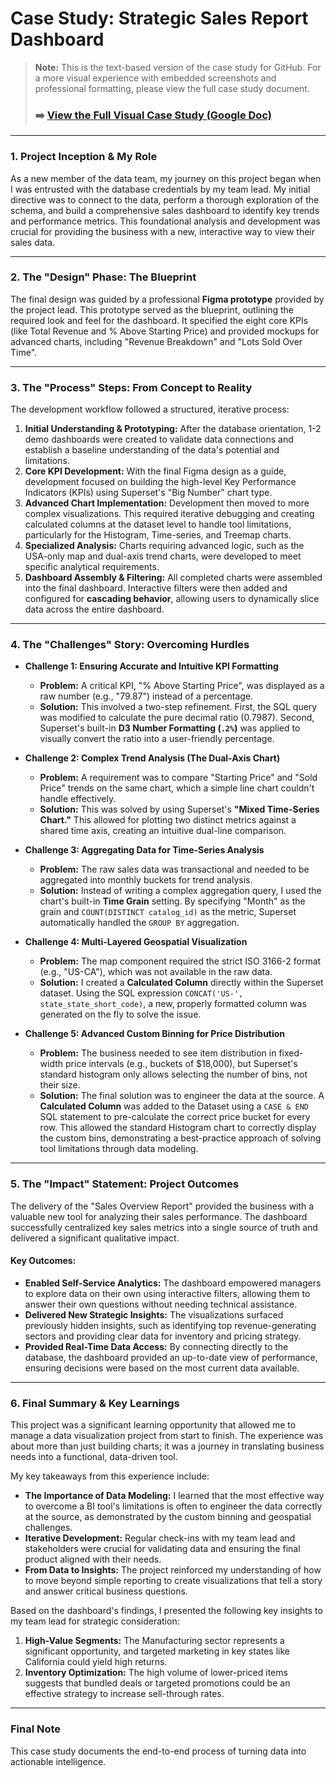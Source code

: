 # Case Study: Strategic Sales Report Dashboard

> **Note:** This is the text-based version of the case study for GitHub. For a more visual experience with embedded screenshots and professional formatting, please view the full case study document.
> ### ➡️ [**View the Full Visual Case Study (Google Doc)**](https://docs.google.com/document/d/10xZssYWOhIzqghM30zAqdMFC5BcLZPhLcYrfeo4dLxM/edit?usp=sharing)

---

### 1. Project Inception & My Role
As a new member of the data team, my journey on this project began when I was entrusted with the database credentials by my team lead. My initial directive was to connect to the data, perform a thorough exploration of the schema, and build a comprehensive sales dashboard to identify key trends and performance metrics. This foundational analysis and development was crucial for providing the business with a new, interactive way to view their sales data.

---

### 2. The "Design" Phase: The Blueprint
The final design was guided by a professional **Figma prototype** provided by the project lead. This prototype served as the blueprint, outlining the required look and feel for the dashboard. It specified the eight core KPIs (like Total Revenue and % Above Starting Price) and provided mockups for advanced charts, including "Revenue Breakdown" and "Lots Sold Over Time".

---

### 3. The "Process" Steps: From Concept to Reality
The development workflow followed a structured, iterative process:

1.  **Initial Understanding & Prototyping:** After the database orientation, 1-2 demo dashboards were created to validate data connections and establish a baseline understanding of the data's potential and limitations.
2.  **Core KPI Development:** With the final Figma design as a guide, development focused on building the high-level Key Performance Indicators (KPIs) using Superset's "Big Number" chart type.
3.  **Advanced Chart Implementation:** Development then moved to more complex visualizations. This required iterative debugging and creating calculated columns at the dataset level to handle tool limitations, particularly for the Histogram, Time-series, and Treemap charts.
4.  **Specialized Analysis:** Charts requiring advanced logic, such as the USA-only map and dual-axis trend charts, were developed to meet specific analytical requirements.
5.  **Dashboard Assembly & Filtering:** All completed charts were assembled into the final dashboard. Interactive filters were then added and configured for **cascading behavior**, allowing users to dynamically slice data across the entire dashboard.

---

### 4. The "Challenges" Story: Overcoming Hurdles

* **Challenge 1: Ensuring Accurate and Intuitive KPI Formatting**
    * **Problem:** A critical KPI, "% Above Starting Price", was displayed as a raw number (e.g., "79.87") instead of a percentage.
    * **Solution:** This involved a two-step refinement. First, the SQL query was modified to calculate the pure decimal ratio (0.7987). Second, Superset's built-in **D3 Number Formatting (`.2%`)** was applied to visually convert the ratio into a user-friendly percentage.

* **Challenge 2: Complex Trend Analysis (The Dual-Axis Chart)**
    * **Problem:** A requirement was to compare "Starting Price" and "Sold Price" trends on the same chart, which a simple line chart couldn't handle effectively.
    * **Solution:** This was solved by using Superset's **"Mixed Time-Series Chart."** This allowed for plotting two distinct metrics against a shared time axis, creating an intuitive dual-line comparison.

* **Challenge 3: Aggregating Data for Time-Series Analysis**
    * **Problem:** The raw sales data was transactional and needed to be aggregated into monthly buckets for trend analysis.
    * **Solution:** Instead of writing a complex aggregation query, I used the chart's built-in **Time Grain** setting. By specifying "Month" as the grain and `COUNT(DISTINCT catalog_id)` as the metric, Superset automatically handled the `GROUP BY` aggregation.

* **Challenge 4: Multi-Layered Geospatial Visualization**
    * **Problem:** The map component required the strict ISO 3166-2 format (e.g., "US-CA"), which was not available in the raw data.
    * **Solution:** I created a **Calculated Column** directly within the Superset dataset. Using the SQL expression `CONCAT('US-', state_state_short_code)`, a new, properly formatted column was generated on the fly to solve the issue.

* **Challenge 5: Advanced Custom Binning for Price Distribution**
    * **Problem:** The business needed to see item distribution in fixed-width price intervals (e.g., buckets of $18,000), but Superset's standard histogram only allows selecting the number of bins, not their size.
    * **Solution:** The final solution was to engineer the data at the source. A **Calculated Column** was added to the Dataset using a `CASE & END` SQL statement to pre-calculate the correct price bucket for every row. This allowed the standard Histogram chart to correctly display the custom bins, demonstrating a best-practice approach of solving tool limitations through data modeling.

---

### 5. The "Impact" Statement: Project Outcomes
The delivery of the "Sales Overview Report" provided the business with a valuable new tool for analyzing their sales performance. The dashboard successfully centralized key sales metrics into a single source of truth and delivered a significant qualitative impact.

#### Key Outcomes:
* **Enabled Self-Service Analytics:** The dashboard empowered managers to explore data on their own using interactive filters, allowing them to answer their own questions without needing technical assistance.
* **Delivered New Strategic Insights:** The visualizations surfaced previously hidden insights, such as identifying top revenue-generating sectors and providing clear data for inventory and pricing strategy.
* **Provided Real-Time Data Access:** By connecting directly to the database, the dashboard provided an up-to-date view of performance, ensuring decisions were based on the most current data available.

---

### 6. Final Summary & Key Learnings
This project was a significant learning opportunity that allowed me to manage a data visualization project from start to finish. The experience was about more than just building charts; it was a journey in translating business needs into a functional, data-driven tool.

My key takeaways from this experience include:
* **The Importance of Data Modeling:** I learned that the most effective way to overcome a BI tool's limitations is often to engineer the data correctly at the source, as demonstrated by the custom binning and geospatial challenges.
* **Iterative Development:** Regular check-ins with my team lead and stakeholders were crucial for validating data and ensuring the final product aligned with their needs.
* **From Data to Insights:** The project reinforced my understanding of how to move beyond simple reporting to create visualizations that tell a story and answer critical business questions.

Based on the dashboard's findings, I presented the following key insights to my team lead for strategic consideration:
1.  **High-Value Segments:** The Manufacturing sector represents a significant opportunity, and targeted marketing in key states like California could yield high returns.
2.  **Inventory Optimization:** The high volume of lower-priced items suggests that bundled deals or targeted promotions could be an effective strategy to increase sell-through rates.

---

### Final Note
This case study documents the end-to-end process of turning data into actionable intelligence.
